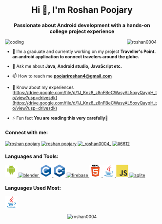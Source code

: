 <h1 align="center">Hi 👋, I'm Roshan Poojary</h1>
<h3 align="center">Passionate about Android development with a hands-on college project experience</h3>

<img align="left" alt="coding" width="400" src="https://user-images.githubusercontent.com/69011963/137184767-79a13ec7-1bb3-4341-a6da-3a149c9c159a.gif">

<p align="left"> <img src="https://komarev.com/ghpvc/?username=roshan0004&label=Profile%20views&color=0e75b6&style=flat" alt="roshan0004" /> </p>

- 🔭 I’m a graduate and currently working on my project **Traveller's Point. an android application to connect travelers around the globe.**

- 💬 Ask me about **Java, Android studio, JavaScript etc.**

- 📫 How to reach me **poojariroshan4@gmail.com**

- 📄 Know about my experiences [https://drive.google.com/file/d/1J_Knz8_z8nFBeCWasyAL5oxyQaypH_to/view?usp=drivesdk](https://drive.google.com/file/d/1J_Knz8_z8nFBeCWasyAL5oxyQaypH_to/view?usp=drivesdk)

- ⚡ Fun fact **You are reading this very carefully🤭**

<h3 align="left">Connect with me:</h3>
<p align="left">
<a href="https://linkedin.com/in/roshan poojary" target="blank">
  <img align="center" src="https://raw.githubusercontent.com/rahuldkjain/github-profile-readme-generator/master/src/images/icons/Social/linked-in-alt.svg" alt="roshan poojary" height="30" width="40" /></a>
<a href="https://stackoverflow.com/users/roshan poojary" target="blank">
  <img align="center" src="https://raw.githubusercontent.com/rahuldkjain/github-profile-readme-generator/master/src/images/icons/Social/stack-overflow.svg" alt="roshan poojary" height="30" width="40" /></a>
<a href="https://instagram.com/_roshan0004_" target="blank">
  <img align="center" src="https://raw.githubusercontent.com/rahuldkjain/github-profile-readme-generator/master/src/images/icons/Social/instagram.svg" alt="_roshan0004_" height="30" width="40" /></a>
<a href="https://discord.gg/#6612" target="blank">
  <img align="center" src="https://raw.githubusercontent.com/rahuldkjain/github-profile-readme-generator/master/src/images/icons/Social/discord.svg" alt="#6612" height="30" width="40" /></a>
</p>

<h3 align="left">Languages and Tools:</h3>
<p align="left"> 
  <a href="https://developer.android.com" target="_blank" rel="noreferrer"> 
    <img src="https://raw.githubusercontent.com/devicons/devicon/master/icons/android/android-original-wordmark.svg" alt="android" width="40" height="40"/> </a> 
  <a href="https://www.blender.org/" target="_blank" rel="noreferrer"> 
    <img src="https://download.blender.org/branding/community/blender_community_badge_white.svg" alt="blender" width="40" height="40"/</a> 
  <a href="https://www.cprogramming.com/" target="_blank" rel="noreferrer"> 
    <img src="https://raw.githubusercontent.com/devicons/devicon/master/icons/c/c-original.svg" alt="c" width="40" height="40"/> </a> 
  <a href="https://www.w3schools.com/cpp/" target="_blank" rel="noreferrer"> 
    <img src="https://raw.githubusercontent.com/devicons/devicon/master/icons/cplusplus/cplusplus-original.svg" alt="cplusplus" width="40" height="40"/> </a> 
  <a href="https://firebase.google.com/" target="_blank" rel="noreferrer"> 
    <img src="https://www.vectorlogo.zone/logos/firebase/firebase-icon.svg" alt="firebase" width="40" height="40"/> </a> 
  <a href="https://www.w3.org/html/" target="_blank" rel="noreferrer"> 
    <img src="https://raw.githubusercontent.com/devicons/devicon/master/icons/html5/html5-original-wordmark.svg" alt="html5" width="40" height="40"/> </a> 
  <a href="https://www.java.com" target="_blank" rel="noreferrer"> 
    <img src="https://raw.githubusercontent.com/devicons/devicon/master/icons/java/java-original.svg" alt="java" width="40" height="40"/> </a> 
  <a href="https://developer.mozilla.org/en-US/docs/Web/JavaScript" target="_blank" rel="noreferrer"> 
    <img src="https://raw.githubusercontent.com/devicons/devicon/master/icons/javascript/javascript-original.svg" alt="javascript" width="40" height="40"/> </a> 
  <a href="https://www.sqlite.org/" target="_blank" rel="noreferrer"> 
    <img src="https://www.vectorlogo.zone/logos/sqlite/sqlite-icon.svg" alt="sqlite" width="40" height="40"/> </a> 
</p>

<p>
  <h3>Languages Used Most: </h3>
  <a href="https://www.java.com" target="_blank" rel="noreferrer"> <img src="https://raw.githubusercontent.com/devicons/devicon/master/icons/java/java-original.svg" alt="java" width="40" height="40"/> </a>
</p>

<p align="center"><img align="center" src="https://github-readme-streak-stats.herokuapp.com/?user=roshan0004&" alt="roshan0004" /></p>
